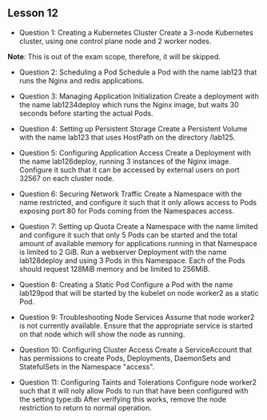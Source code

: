 ## Lesson 12


- Question 1: Creating a Kubernetes Cluster
Create a 3-node Kubernetes cluster, using one control plane node and 2 worker nodes.

**Note**: This is out of the exam scope, therefore, it will be skipped.

- Question 2: Scheduling a Pod
Schedule a Pod with the name lab123 that runs the Nginx and redis applications.

- Question 3: Managing Application Initialization
Create a deployment with the name lab1234deploy which runs the Nginx image, but waits 30 seconds before starting the actual Pods.


- Question 4: Setting up Persistent Storage
Create a Persistent Volume with the name lab123 that uses HostPath on the directory /lab125.


- Question 5: Configuring Application Access
Create a Deployment with the name lab126deploy, running 3 instances of the Nginx image.
Configure it such that it can be accessed by external users on port 32567 on each cluster node.


- Question 6: Securing Network Traffic
Create a Namespace with the name restricted, and configure it such that it only allows access to Pods exposing port 80 for Pods coming from the Namespaces access.


- Question 7: Setting up Quota
Create a Namespace with the name limited and configure it such that only 5 Pods can be started and the total amount of available memory for applications running in that Namespace is limited to 2 GiB.
Run a webserver Deployment with the name lab128deploy and using 3 Pods in this Namespace.
Each of the Pods should request 128MiB memory and be limited to 256MiB.


- Question 8: Creating a Static Pod
Configure a Pod with the name lab129pod that will be started by the kubelet on node worker2 as a static Pod.


- Question 9: Troubleshooting Node Services
Assume that node worker2 is not currently available. Ensure that the appropriate service is started on that node which will show the node as running.


- Question 10: Configuring Cluster Access
Create a ServiceAccount that has permissions to create Pods, Deployments, DaemonSets and StatefulSets in the Namespace "access".


- Question 11: Configuring Taints and Tolerations
Configure node worker2 such that it will noly allow Pods to run that have been configured with the setting type:db
After verifying this works, remove the node restriction to return to normal operation.
